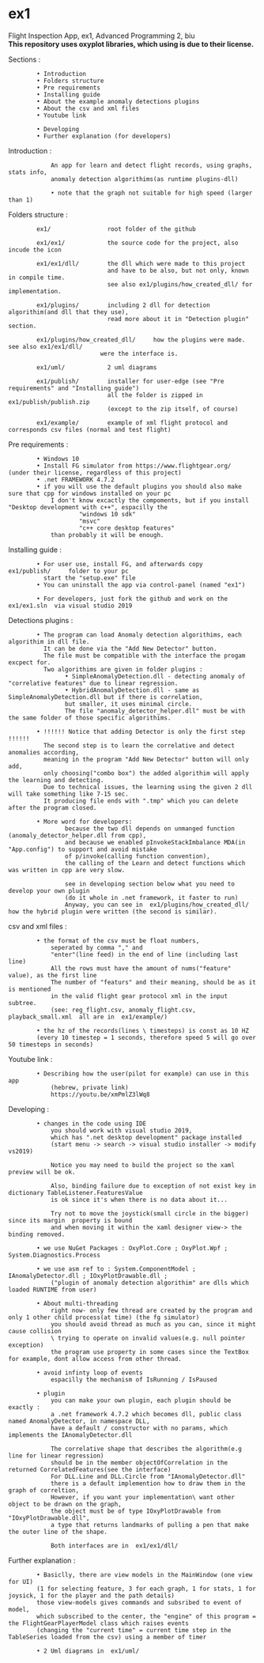 # ex1

Flight Inspection App, ex1, Advanced Programming 2, biu
<br><b>This repository uses oxyplot libraries, which using is due to their license.</b>

Sections :

			• Introduction
			• Folders structure
			• Pre requirements
			• Installing guide
			• About the example anomaly detections plugins
			• About the csv and xml files
			• Youtube link

			• Developing
			• Further explanation (for developers)

Introduction :

				An app for learn and detect flight records, using graphs, stats info,
				anomaly detection algorithims(as runtime plugins-dll)
				
				• note that the graph not suitable for high speed (larger than 1)

Folders structure :

			ex1/				root folder of the github

			ex1/ex1/			the source code for the project, also incude the icon

			ex1/ex1/dll/		the dll which were made to this project
								and have to be also, but not only, known in compile time.
								see also ex1/plugins/how_created_dll/ for implementation.

			ex1/plugins/		including 2 dll for detection algorithim(and dll that they use),
								read more about it in "Detection plugin" section.
								
			ex1/plugins/how_created_dll/	 how the plugins were made. see also ex1/ex1/dll/
							  were the interface is.

			ex1/uml/			2 uml diagrams
			
			ex1/publish/        installer for user-edge (see "Pre requirements" and "Installing guide")
								all the folder is zipped in    ex1/publish/publish.zip  
								(except to the zip itself, of course) 
								
			ex1/example/		example of xml flight protocol and corresponds csv files (normal and test flight)


Pre requirements :

			• Windows 10
			• Install FG simulator from https://www.flightgear.org/  (under their license, regardless of this project)
			• .net FRAMEWORK 4.7.2
			• if you will use the default plugins you should also make sure that cpp for windows installed on your pc
				I don't know excactly the compoments, but if you install "Desktop development with c++", espacilly the
						"windows 10 sdk"
						"msvc"
						"c++ core desktop features"
				than probably it will be enough.

Installing guide :

			• For user use, install FG, and afterwards copy    ex1/publish/     folder to your pc
			  start the "setup.exe" file
			• You can uninstall the app via control-panel (named "ex1")
			
			• For developers, just fork the github and work on the   ex1/ex1.sln  via visual studio 2019

Detections plugins :

			• The program can load Anomaly detection algorithims, each algorithim in dll file.
			  It can be done via the "Add New Detector" button.
			  The file must be compatible with the interface the progam excpect for.
			  Two algorithims are given in folder plugins :
					• SimpleAnomalyDetection.dll - detecting anomaly of "correlative features" due to linear regression.
					• HybridAnomalyDetection.dll - same as SimpleAnomalyDetection.dll but if there is correlation,
					but smaller, it uses minimal circle.
					The file "anomaly_detector_helper.dll" must be with the same folder of those specific algorithims.

			• !!!!!! Notice that adding Detector is only the first step !!!!!!
			  The second step is to learn the correlative and detect anomalies according,
			  meaning in the program "Add New Detector" button will only add,
			  only choosing("combo box") the added algorithim will apply the learning and detecting.
			  Due to technical issues, the learning using the given 2 dll will take something like 7-15 sec.
			  It producing file ends with ".tmp" which you can delete after the program closed.

			• More word for developers:
					because the two dll depends on unmanged function (anomaly_detector_helper.dll from cpp),
					and because we enabled pInvokeStackImbalance MDA(in "App.config") to support and avoid mistake
					of p/invoke(calling function convention),
					the calling of the Learn and detect functions which was written in cpp are very slow.

					see in developing section below what you need to develop your own plugin
					(do it whole in .net framework, it faster to run)
					Anyway, you can see in  ex1/plugins/how_created_dll/  how the hybrid plugin were written (the second is similar).


csv and xml files :

			• the format of the csv must be float numbers,
				seperated by comma "," and
				"enter"(line feed) in the end of line (including last line)
				All the rows must have the amount of nums("feature" value), as the first line
				The number of "featurs" and their meaning, should be as it is mentioned
				in the valid flight gear protocol xml in the input subtree.
				(see: reg_flight.csv, anomaly_flight.csv, playback_small.xml  all are in  ex1/example/)

			• the hz of the records(lines \ timesteps) is const as 10 HZ
			(every 10 timestep = 1 seconds, therefore speed 5 will go over 50 timesteps in seconds)

Youtube link :

			• Describing how the user(pilot for example) can use in this app
				(hebrew, private link)
				https://youtu.be/xmPmlZ3lWq8

Developing :

			• changes in the code using IDE
				you should work with visual studio 2019,
				which has ".net desktop development" package installed
				(start menu -> search -> visual studio installer -> modify vs2019)

				Notice you may need to build the project so the xaml preview will be ok.

				Also, binding failure due to exception of not exist key in dictionary TableListener.FeaturesValue
				is ok since it's when there is no data about it...

				Try not to move the joystick(small circle in the bigger) since its margin  property is bound
				and when moving it within the xaml designer view-> the binding removed.

			• we use NuGet Packages : OxyPlot.Core ; OxyPlot.Wpf ; System.Diagnostics.Process

			• we use asm ref to : System.ComponentModel ; IAnomalyDetector.dll ; IOxyPlotDrawable.dll ;
				("plugin of anomaly detection algorithim" are dlls which loaded RUNTIME from user)

			• About multi-threading
				right now- only few thread are created by the program and only 1 other child process(at time) (the fg simulator)
				you should avoid thread as much as you can, since it might cause collision
				\ trying to operate on invalid values(e.g. null pointer exception)
				the program use property in some cases since the TextBox for example, dont allow access from other thread.

			• avoid infinty loop of events
				espacilly the mechanism of IsRunning / IsPaused

			• plugin
				you can make your own plugin, each plugin should be exactly :
				a .net framework 4.7.2 which becomes dll, public class named AnomalyDetector, in namespace DLL,
				have a default / constructor with no params, which implements the IAnomalyDetector.dll

				The correlative shape that describes the algorithm(e.g line for linear regression)
				should be in the member objectOfCorrelation in the returned CorrelatedFeatures(see the interface)
				For DLL.Line and DLL.Circle from "IAnomalyDetector.dll"
				there is a default implemention how to draw them in the graph of correltion,
				However, if you want your implementation\ want other object to be drawn on the graph,
				the object must be of type IOxyPlotDrawable from "IOxyPlotDrawable.dll",
				a type that returns landmarks of pulling a pen that make the outer line of the shape.

				Both interfaces are in  ex1/ex1/dll/

Further explanation :

			• Basiclly, there are view models in the MainWindow (one view for UI)
			(1 for selecting feature, 3 for each graph, 1 for stats, 1 for joysick, 1 for the player and the path details)
			those view-models gives commands and subsribed to event of model,
			which subscribed to the center, the "engine" of this program = the FlightGearPlayerModel class which raises events
			(changing the "current time" = current time step in the TableSeries loaded from the csv) using a member of timer

			• 2 Uml diagrams in  ex1/uml/
